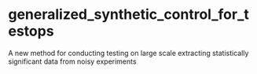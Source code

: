 # generalized_synthetic_control_for_testops
A new method for conducting testing on large scale extracting statistically significant data from noisy experiments
